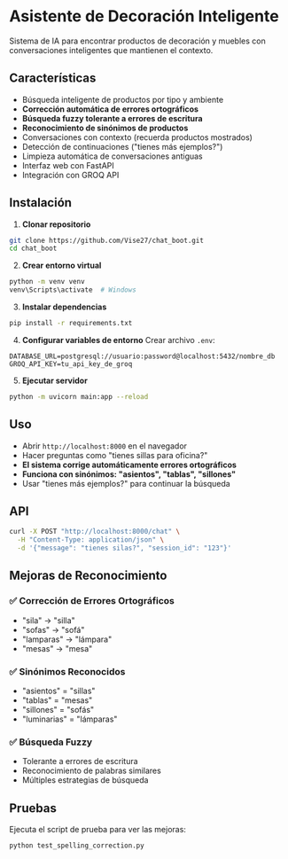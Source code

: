 # Asistente de Decoración Inteligente

Sistema de IA para encontrar productos de decoración y muebles con conversaciones inteligentes que mantienen el contexto.

## Características

- Búsqueda inteligente de productos por tipo y ambiente
- **Corrección automática de errores ortográficos**
- **Búsqueda fuzzy tolerante a errores de escritura**
- **Reconocimiento de sinónimos de productos**
- Conversaciones con contexto (recuerda productos mostrados)
- Detección de continuaciones ("tienes más ejemplos?")
- Limpieza automática de conversaciones antiguas
- Interfaz web con FastAPI
- Integración con GROQ API

## Instalación

1. **Clonar repositorio**
```bash
git clone https://github.com/Vise27/chat_boot.git
cd chat_boot
```

2. **Crear entorno virtual**
```bash
python -m venv venv
venv\Scripts\activate  # Windows
```

3. **Instalar dependencias**
```bash
pip install -r requirements.txt
```

4. **Configurar variables de entorno**
Crear archivo `.env`:
```env
DATABASE_URL=postgresql://usuario:password@localhost:5432/nombre_db
GROQ_API_KEY=tu_api_key_de_groq
```

5. **Ejecutar servidor**
```bash
python -m uvicorn main:app --reload
```

## Uso

- Abrir `http://localhost:8000` en el navegador
- Hacer preguntas como "tienes sillas para oficina?"
- **El sistema corrige automáticamente errores ortográficos**
- **Funciona con sinónimos: "asientos", "tablas", "sillones"**
- Usar "tienes más ejemplos?" para continuar la búsqueda

## API

```bash
curl -X POST "http://localhost:8000/chat" \
  -H "Content-Type: application/json" \
  -d '{"message": "tienes silas?", "session_id": "123"}'
```

## Mejoras de Reconocimiento

### ✅ **Corrección de Errores Ortográficos**
- "sila" → "silla"
- "sofas" → "sofá" 
- "lamparas" → "lámpara"
- "mesas" → "mesa"

### ✅ **Sinónimos Reconocidos**
- "asientos" = "sillas"
- "tablas" = "mesas"
- "sillones" = "sofás"
- "luminarias" = "lámparas"

### ✅ **Búsqueda Fuzzy**
- Tolerante a errores de escritura
- Reconocimiento de palabras similares
- Múltiples estrategias de búsqueda

## Pruebas

Ejecuta el script de prueba para ver las mejoras:
```bash
python test_spelling_correction.py 